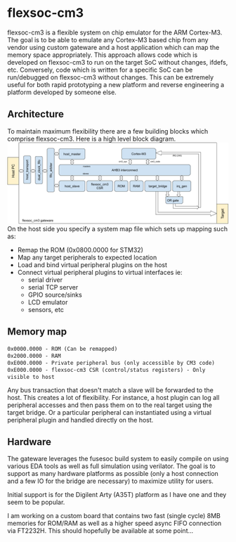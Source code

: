 # flexsoc-cm3
flexsoc-cm3 is a flexible system on chip emulator for the ARM Cortex-M3. The goal is to be able to emulate any Cortex-M3 based chip from any vendor using custom gateware and a host application which can map the memory space appropriately. This approach allows code which is developed on flexsoc-cm3 to run on the target SoC without changes, ifdefs, etc. Conversely, code which is written for a specific SoC can be run/debugged on flexsoc-cm3 without changes. This can be extremely useful for both rapid prototyping a new platform and reverse engineering a platform developed by someone else. 

## Architecture
To maintain maximum flexibility there are a few building blocks which comprise flexsoc-cm3. Here is a high level block diagram.
![bd](.images/flexsoc_cm3.png)
On the host side you specify a system map file which sets up mapping such as:
* Remap the ROM (0x0800.0000 for STM32)
* Map any target peripherals to expected location
* Load and bind virtual peripheral plugins on the host
* Connect virtual peripheral plugins to virtual interfaces ie:
  * serial driver
  * serial TCP server
  * GPIO source/sinks
  * LCD emulator
  * sensors, etc
  
## Memory map
    0x0000.0000 - ROM (Can be remapped)
    0x2000.0000 - RAM
    0xE000.0000 - Private peripheral bus (only accessible by CM3 code)
    0xE000.0000 - flexsoc-cm3 CSR (control/status registers) - Only visible to host
Any bus transaction that doesn't match a slave will be forwarded to the host. This creates a lot of flexibility. For instance, a host plugin can log all peripheral accesses and then pass them on to the real target using the target bridge. Or a particular peripheral can instantiated using a virtual peripheral plugin and handled directly on the host.

## Hardware
The gateware leverages the fusesoc build system to easily compile on using various EDA tools as well as full simulation using verilator. The goal is to support as many hardware platforms as possible (only a host connection and a few IO for the bridge are necessary) to maximize utility for users.

Initial support is for the Digilent Arty (A35T) platform as I have one and they seem to be popular.

I am working on a custom board that contains two fast (single cycle) 8MB memories for ROM/RAM as well as a higher speed async FIFO connection via FT2232H. This should hopefully be available at some point...
